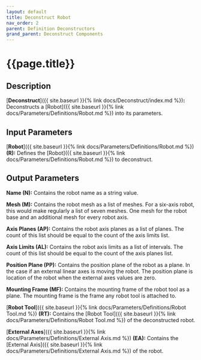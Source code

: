```yaml
---
layout: default
title: Deconstruct Robot
nav_order: 2
parent: Definition Deconstructors
grand_parent: Deconstruct Components
---
```


# **{{page.title}}**

## **Description**

[**Deconstruct**]({{ site.baseurl }}{% link docs/Deconstruct/index.md %})**:** 
Deconstructs a [Robot]({{ site.baseurl }}{% link docs/Parameters/Definitions/Robot.md %}) into its parameters.

## **Input Parameters**

[**Robot**]({{ site.baseurl }}{% link docs/Parameters/Definitions/Robot.md %}) **(R):** Defines the [Robot]({{ site.baseurl }}{% link docs/Parameters/Definitions/Robot.md %}) to deconstruct.

## **Output Parameters**

**Name (N):** Contains the robot name as a string value.

**Mesh (M):** Contains the robot mesh as a list of meshes. For a six-axis robot, this would make regularly a list of seven meshes. One mesh for the robot base and an additional mesh for every robot axis.

**Axis Planes (AP):** Contains the robot axis planes as a list of planes. The count of this list should be equal to the count of the axis limits list.

**Axis Limits (AL):** Contains the robot axis limits as a list of intervals. The count of this list should be equal to the count of the axis planes list.

**Position Plane (PP):** Contains the position plane of the robot as a plane. In the case if an external linear axes is moving the robot. The position plane is location of the robot when the external axes values are zero. 

**Mounting Frame (MF):** Contains the mounting frame of the robot tool as a plane. The mounting frame is the frame any robot tool is attached to.

[**Robot Tool**]({{ site.baseurl }}{% link docs/Parameters/Definitions/Robot Tool.md %}) **(RT):** Contains the [Robot Tool]({{ site.baseurl }}{% link docs/Parameters/Definitions/Robot Tool.md %}) of the deconstructed robot. 

[**External Axes**]({{ site.baseurl }}{% link docs/Parameters/Definitions/External Axis.md %}) **(EA):** Contains the [External Axis]({{ site.baseurl }}{% link docs/Parameters/Definitions/External Axis.md %}) of the robot.

